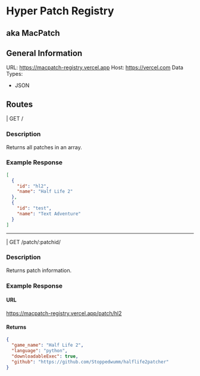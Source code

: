 # Hyper Patch Registry
## aka MacPatch

## General Information
URL: <https://macpatch-registry.vercel.app>
Host: <https://vercel.com>
Data Types:
* JSON

## Routes

| GET /
### Description
Returns all patches in an array.

### Example Response
```json
[
  {
    "id": "hl2",
    "name": "Half Life 2"
  },
  {
    "id": "test",
    "name": "Text Adventure"
  }
]
```
---
| GET /patch/:patchid/
### Description
Returns patch information.

### Example Response
#### URL
<https://macpatch-registry.vercel.app/patch/hl2>

#### Returns
```json
{
  "game_name": "Half Life 2",
  "language": "python",
  "downloadableExec": true,
  "github": "https://github.com/Stoppedwumm/halflife2patcher"
}
```
